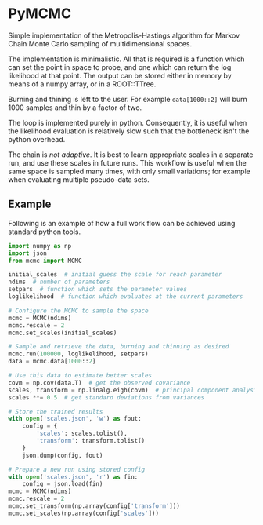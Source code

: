 # PyMCMC #

Simple implementation of the Metropolis-Hastings algorithm for Markov Chain Monte Carlo sampling of multidimensional spaces.

The implementation is minimalistic. All that is required is a function which can set the point in space to probe, and one which can return the log likelihood at that point. The output can be stored either in memory by means of a numpy array, or in a ROOT::TTree.

Burning and thining is left to the user. For example `data[1000::2]` will burn 1000 samples and thin by a factor of two.

The loop is implemented purely in python. Consequently, it is useful when the likelihood evaluation is relatively slow such that the bottleneck isn't the python overhead.

The chain is *not adaptive*. It is best to learn appropriate scales in a separate run, and use these scales in future runs. This workflow is useful when the same space is sampled many times, with only small variations; for example when evaluating multiple pseudo-data sets.

## Example ##

Following is an example of how a full work flow can be achieved using standard python tools.

```python
import numpy as np
import json
from mcmc import MCMC

initial_scales  # initial guess the scale for reach parameter
ndims  # number of parameters
setpars  # function which sets the parameter values
loglikelihood  # function which evaluates at the current parameters

# Configure the MCMC to sample the space
mcmc = MCMC(ndims)
mcmc.rescale = 2
mcmc.set_scales(initial_scales)

# Sample and retrieve the data, burning and thinning as desired
mcmc.run(100000, loglikelihood, setpars)
data = mcmc.data[1000::2]

# Use this data to estimate better scales
covm = np.cov(data.T)  # get the observed covariance
scales, transform = np.linalg.eigh(covm)  # principal component analysis
scales **= 0.5  # get standard deviations from variances

# Store the trained results
with open('scales.json', 'w') as fout:
    config = {
        'scales': scales.tolist(),
        'transform': transform.tolist()
    }
    json.dump(config, fout)

# Prepare a new run using stored config
with open('scales.json', 'r') as fin:
    config = json.load(fin)
mcmc = MCMC(ndims)
mcmc.rescale = 2
mcmc.set_transform(np.array(config['transform']))
mcmc.set_scales(np.array(config['scales']))
```

